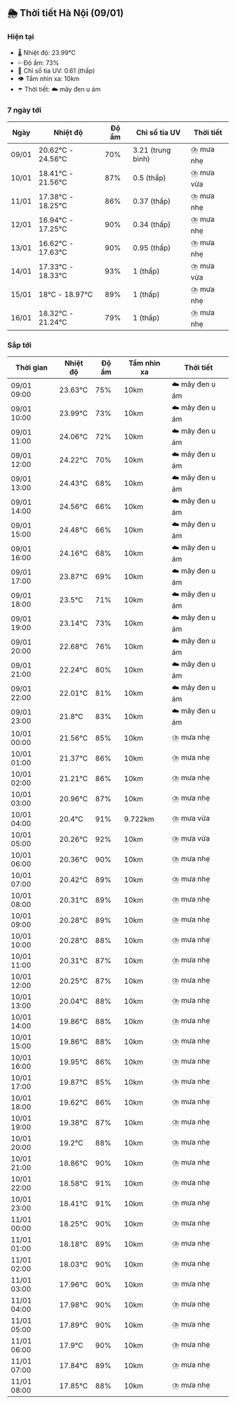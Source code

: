 ## 🌦️ Thời tiết Hà Nội (09/01)

### Hiện tại

- 🌡️ Nhiệt độ: 23.99℃
- 💦 Độ ẩm: 73%
- 🌟 Chỉ số tia UV: 0.61 (thấp)
- 👁️ Tầm nhìn xa: 10km
- ☂️ Thời tiết: ☁️ mây đen u ám

### 7 ngày tới

| Ngày | Nhiệt độ | Độ ẩm | Chỉ số tia UV | Thời tiết |
| --- | --- | --- | --- | --- |
| 09/01 | 20.62℃ - 24.56℃ | 70% | 3.21 (trung bình) | ⛈️ mưa nhẹ |
| 10/01 | 18.41℃ - 21.56℃ | 87% | 0.5 (thấp) | ⛈️ mưa vừa |
| 11/01 | 17.38℃ - 18.25℃ | 86% | 0.37 (thấp) | ⛈️ mưa nhẹ |
| 12/01 | 16.94℃ - 17.25℃ | 90% | 0.34 (thấp) | ⛈️ mưa nhẹ |
| 13/01 | 16.62℃ - 17.63℃ | 90% | 0.95 (thấp) | ⛈️ mưa nhẹ |
| 14/01 | 17.33℃ - 18.33℃ | 93% | 1 (thấp) | ⛈️ mưa vừa |
| 15/01 | 18℃ - 18.97℃ | 89% | 1 (thấp) | ⛈️ mưa nhẹ |
| 16/01 | 18.32℃ - 21.24℃ | 79% | 1 (thấp) | ⛈️ mưa nhẹ |

### Sắp tới

| Thời gian | Nhiệt độ | Độ ẩm | Tầm nhìn xa | Thời tiết |
| --- | --- | --- | --- | --- |
| 09/01 09:00 | 23.63℃ | 75% | 10km | ☁️ mây đen u ám |
| 09/01 10:00 | 23.99℃ | 73% | 10km | ☁️ mây đen u ám |
| 09/01 11:00 | 24.06℃ | 72% | 10km | ☁️ mây đen u ám |
| 09/01 12:00 | 24.22℃ | 70% | 10km | ☁️ mây đen u ám |
| 09/01 13:00 | 24.43℃ | 68% | 10km | ☁️ mây đen u ám |
| 09/01 14:00 | 24.56℃ | 66% | 10km | ☁️ mây đen u ám |
| 09/01 15:00 | 24.48℃ | 66% | 10km | ☁️ mây đen u ám |
| 09/01 16:00 | 24.16℃ | 68% | 10km | ☁️ mây đen u ám |
| 09/01 17:00 | 23.87℃ | 69% | 10km | ☁️ mây đen u ám |
| 09/01 18:00 | 23.5℃ | 71% | 10km | ☁️ mây đen u ám |
| 09/01 19:00 | 23.14℃ | 73% | 10km | ☁️ mây đen u ám |
| 09/01 20:00 | 22.68℃ | 76% | 10km | ☁️ mây đen u ám |
| 09/01 21:00 | 22.24℃ | 80% | 10km | ☁️ mây đen u ám |
| 09/01 22:00 | 22.01℃ | 81% | 10km | ☁️ mây đen u ám |
| 09/01 23:00 | 21.8℃ | 83% | 10km | ☁️ mây đen u ám |
| 10/01 00:00 | 21.56℃ | 85% | 10km | ⛈️ mưa nhẹ |
| 10/01 01:00 | 21.37℃ | 86% | 10km | ⛈️ mưa nhẹ |
| 10/01 02:00 | 21.21℃ | 86% | 10km | ⛈️ mưa nhẹ |
| 10/01 03:00 | 20.96℃ | 87% | 10km | ⛈️ mưa nhẹ |
| 10/01 04:00 | 20.4℃ | 91% | 9.722km | ⛈️ mưa vừa |
| 10/01 05:00 | 20.26℃ | 92% | 10km | ⛈️ mưa vừa |
| 10/01 06:00 | 20.36℃ | 90% | 10km | ⛈️ mưa nhẹ |
| 10/01 07:00 | 20.42℃ | 89% | 10km | ⛈️ mưa nhẹ |
| 10/01 08:00 | 20.31℃ | 89% | 10km | ⛈️ mưa nhẹ |
| 10/01 09:00 | 20.28℃ | 89% | 10km | ⛈️ mưa nhẹ |
| 10/01 10:00 | 20.28℃ | 88% | 10km | ⛈️ mưa nhẹ |
| 10/01 11:00 | 20.31℃ | 87% | 10km | ⛈️ mưa nhẹ |
| 10/01 12:00 | 20.25℃ | 87% | 10km | ⛈️ mưa nhẹ |
| 10/01 13:00 | 20.04℃ | 88% | 10km | ⛈️ mưa nhẹ |
| 10/01 14:00 | 19.86℃ | 88% | 10km | ⛈️ mưa nhẹ |
| 10/01 15:00 | 19.86℃ | 88% | 10km | ⛈️ mưa nhẹ |
| 10/01 16:00 | 19.95℃ | 86% | 10km | ⛈️ mưa nhẹ |
| 10/01 17:00 | 19.87℃ | 85% | 10km | ⛈️ mưa nhẹ |
| 10/01 18:00 | 19.62℃ | 86% | 10km | ⛈️ mưa nhẹ |
| 10/01 19:00 | 19.38℃ | 87% | 10km | ⛈️ mưa nhẹ |
| 10/01 20:00 | 19.2℃ | 88% | 10km | ⛈️ mưa nhẹ |
| 10/01 21:00 | 18.86℃ | 90% | 10km | ⛈️ mưa nhẹ |
| 10/01 22:00 | 18.58℃ | 91% | 10km | ⛈️ mưa nhẹ |
| 10/01 23:00 | 18.41℃ | 91% | 10km | ⛈️ mưa nhẹ |
| 11/01 00:00 | 18.25℃ | 90% | 10km | ⛈️ mưa nhẹ |
| 11/01 01:00 | 18.18℃ | 89% | 10km | ⛈️ mưa nhẹ |
| 11/01 02:00 | 18.03℃ | 90% | 10km | ⛈️ mưa nhẹ |
| 11/01 03:00 | 17.96℃ | 90% | 10km | ⛈️ mưa nhẹ |
| 11/01 04:00 | 17.98℃ | 90% | 10km | ⛈️ mưa nhẹ |
| 11/01 05:00 | 17.89℃ | 90% | 10km | ⛈️ mưa nhẹ |
| 11/01 06:00 | 17.9℃ | 90% | 10km | ⛈️ mưa nhẹ |
| 11/01 07:00 | 17.84℃ | 89% | 10km | ⛈️ mưa nhẹ |
| 11/01 08:00 | 17.85℃ | 88% | 10km | ⛈️ mưa nhẹ |
